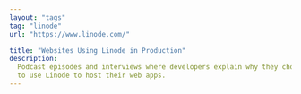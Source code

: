 ```yaml
---
layout: "tags"
tag: "linode"
url: "https://www.linode.com/"

title: "Websites Using Linode in Production"
description:
  Podcast episodes and interviews where developers explain why they chose
  to use Linode to host their web apps.
---
```

